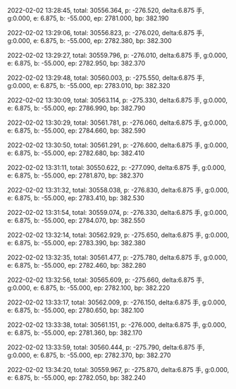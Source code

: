 2022-02-02 13:28:45, total: 30556.364, p: -276.520, delta:6.875 手, g:0.000, e: 6.875, b: -55.000, ep: 2781.000, bp: 382.190

2022-02-02 13:29:06, total: 30556.823, p: -276.020, delta:6.875 手, g:0.000, e: 6.875, b: -55.000, ep: 2782.380, bp: 382.300

2022-02-02 13:29:27, total: 30559.796, p: -276.010, delta:6.875 手, g:0.000, e: 6.875, b: -55.000, ep: 2782.950, bp: 382.370

2022-02-02 13:29:48, total: 30560.003, p: -275.550, delta:6.875 手, g:0.000, e: 6.875, b: -55.000, ep: 2783.010, bp: 382.320

2022-02-02 13:30:09, total: 30563.114, p: -275.330, delta:6.875 手, g:0.000, e: 6.875, b: -55.000, ep: 2786.990, bp: 382.790

2022-02-02 13:30:29, total: 30561.781, p: -276.060, delta:6.875 手, g:0.000, e: 6.875, b: -55.000, ep: 2784.660, bp: 382.590

2022-02-02 13:30:50, total: 30561.291, p: -276.600, delta:6.875 手, g:0.000, e: 6.875, b: -55.000, ep: 2782.680, bp: 382.410

2022-02-02 13:31:11, total: 30550.622, p: -277.090, delta:6.875 手, g:0.000, e: 6.875, b: -55.000, ep: 2781.870, bp: 382.370

2022-02-02 13:31:32, total: 30558.038, p: -276.830, delta:6.875 手, g:0.000, e: 6.875, b: -55.000, ep: 2783.410, bp: 382.530

2022-02-02 13:31:54, total: 30559.074, p: -276.330, delta:6.875 手, g:0.000, e: 6.875, b: -55.000, ep: 2784.070, bp: 382.550

2022-02-02 13:32:14, total: 30562.929, p: -275.650, delta:6.875 手, g:0.000, e: 6.875, b: -55.000, ep: 2783.390, bp: 382.380

2022-02-02 13:32:35, total: 30561.477, p: -275.780, delta:6.875 手, g:0.000, e: 6.875, b: -55.000, ep: 2782.460, bp: 382.280

2022-02-02 13:32:56, total: 30565.609, p: -275.660, delta:6.875 手, g:0.000, e: 6.875, b: -55.000, ep: 2782.100, bp: 382.220

2022-02-02 13:33:17, total: 30562.009, p: -276.150, delta:6.875 手, g:0.000, e: 6.875, b: -55.000, ep: 2780.650, bp: 382.100

2022-02-02 13:33:38, total: 30561.151, p: -276.000, delta:6.875 手, g:0.000, e: 6.875, b: -55.000, ep: 2781.360, bp: 382.170

2022-02-02 13:33:59, total: 30560.444, p: -275.790, delta:6.875 手, g:0.000, e: 6.875, b: -55.000, ep: 2782.370, bp: 382.270

2022-02-02 13:34:20, total: 30559.967, p: -275.870, delta:6.875 手, g:0.000, e: 6.875, b: -55.000, ep: 2782.050, bp: 382.240